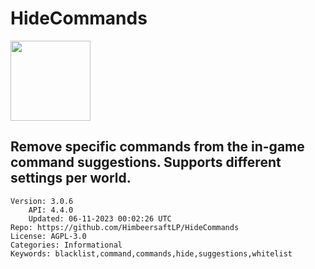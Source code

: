 # HideCommands
<img src="https://raw.githubusercontent.com/HimbeersaftLP/HideCommands/ffe865061d864dd5798b8d45a2489d067ad26797/icon.png" width="128" height="128" />

## Remove specific commands from the in-game command suggestions. Supports different settings per world.
```properties
Version: 3.0.6
    API: 4.4.0
    Updated: 06-11-2023 00:02:26 UTC
Repo: https://github.com/HimbeersaftLP/HideCommands
License: AGPL-3.0
Categories: Informational
Keywords: blacklist,command,commands,hide,suggestions,whitelist
```